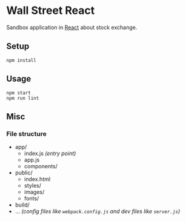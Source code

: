 # Wall Street React

Sandbox application in [React](http://facebook.github.io/react/) about stock exchange.

## Setup

    npm install

## Usage

    npm start
    npm run lint

## Misc

### File structure

* app/
  * index.js _(entry point)_
  * app.js
  * components/
* public/
  * index.html
  * styles/
  * images/
  * fonts/
* build/
* ... _(config files like `webpack.config.js` and dev files like `server.js`)_
